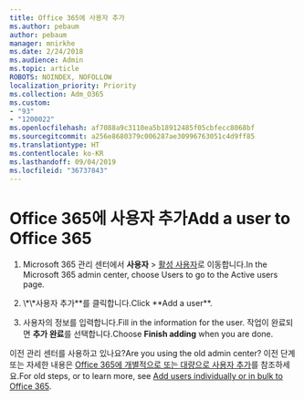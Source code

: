 ```yaml
---
title: Office 365에 사용자 추가
ms.author: pebaum
author: pebaum
manager: mnirkhe
ms.date: 2/24/2018
ms.audience: Admin
ms.topic: article
ROBOTS: NOINDEX, NOFOLLOW
localization_priority: Priority
ms.collection: Adm_O365
ms.custom:
- "93"
- "1200022"
ms.openlocfilehash: af7088a9c3110ea5b18912485f05cbfecc8068bf
ms.sourcegitcommit: a256e8680379c006287ae30996763051c4d9ff85
ms.translationtype: HT
ms.contentlocale: ko-KR
ms.lasthandoff: 09/04/2019
ms.locfileid: "36737843"
---
```

# <a name="add-a-user-to-office-365"></a><span data-ttu-id="d51c4-102">Office 365에 사용자 추가</span><span class="sxs-lookup"><span data-stu-id="d51c4-102">Add a user to Office 365</span></span>

1. <span data-ttu-id="d51c4-103">Microsoft 365 관리 센터에서 **사용자** >  [활성 사용자](https://admin.microsoft.com/Adminportal/Home?source=applauncher#/users)로 이동합니다.</span><span class="sxs-lookup"><span data-stu-id="d51c4-103">In the Microsoft 365 admin center, choose Users to go to the Active users page.</span></span>

2. <span data-ttu-id="d51c4-104">
            \*\*사용자 추가**를 클릭합니다.</span><span class="sxs-lookup"><span data-stu-id="d51c4-104">Click **Add a user**.</span></span>

3. <span data-ttu-id="d51c4-105">사용자의 정보를 입력합니다.</span><span class="sxs-lookup"><span data-stu-id="d51c4-105">Fill in the information for the user.</span></span> <span data-ttu-id="d51c4-106">작업이 완료되면 **추가 완료**를 선택합니다.</span><span class="sxs-lookup"><span data-stu-id="d51c4-106">Choose **Finish adding** when you are done.</span></span>

<span data-ttu-id="d51c4-107">이전 관리 센터를 사용하고 있나요?</span><span class="sxs-lookup"><span data-stu-id="d51c4-107">Are you using the old admin center?</span></span> <span data-ttu-id="d51c4-108">이전 단계 또는 자세한 내용은 [Office 365에 개별적으로 또는 대량으로 사용자 추가](https://docs.microsoft.com/office365/admin/add-users/add-users)를 참조하세요.</span><span class="sxs-lookup"><span data-stu-id="d51c4-108">For old steps, or to learn more, see [ Add users individually or in bulk to Office 365](https://docs.microsoft.com/office365/admin/add-users/add-users).</span></span>
  